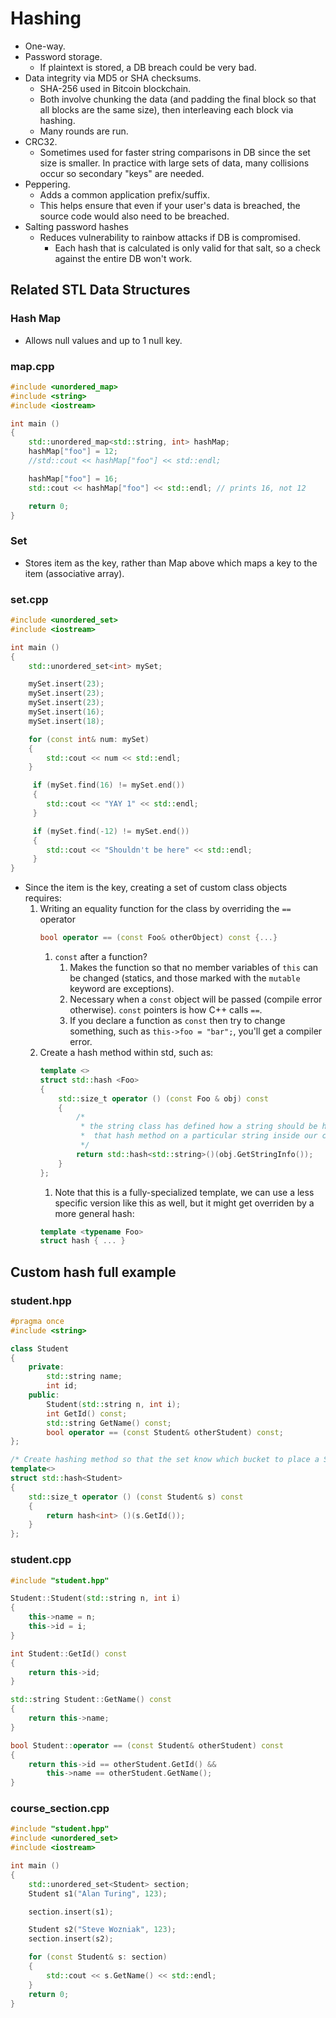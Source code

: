 # Hashing
* One-way.
* Password storage.
	* If plaintext is stored, a DB breach could be very bad.
* Data integrity via MD5 or SHA checksums.
	* SHA-256 used in Bitcoin blockchain.
	* Both involve chunking the data (and padding the final block so that all blocks are the same size), then interleaving each block via hashing.
	* Many rounds are run.
* CRC32.
	* Sometimes used for faster string comparisons in DB since the set size is smaller.
	In practice with large sets of data, many collisions occur so secondary "keys" are needed.
* Peppering.
	* Adds a common application prefix/suffix.
	* This helps ensure that even if your user's data is breached, the source code would also need to be breached.
* Salting password hashes
	* Reduces vulnerability to rainbow attacks if DB is compromised.
		* Each hash that is calculated is only valid for that salt, so a check against the entire DB won't work.

## Related STL Data Structures

### Hash Map
* Allows null values and up to 1 null key.

### map.cpp
```cpp
#include <unordered_map>
#include <string>
#include <iostream>

int main ()
{
	std::unordered_map<std::string, int> hashMap;
	hashMap["foo"] = 12;
	//std::cout << hashMap["foo"] << std::endl;

	hashMap["foo"] = 16;
	std::cout << hashMap["foo"] << std::endl; // prints 16, not 12

	return 0;
}
```

### Set
* Stores item as the key, rather than Map above which maps a key to the item (associative array).
### set.cpp
```cpp
#include <unordered_set>
#include <iostream>

int main ()
{
	std::unordered_set<int> mySet;

	mySet.insert(23);
	mySet.insert(23);
	mySet.insert(23);
	mySet.insert(16);
	mySet.insert(18);

	for (const int& num: mySet)
	{
		std::cout << num << std::endl;
	}

	 if (mySet.find(16) != mySet.end())
	 {
		std::cout << "YAY 1" << std::endl;
	 }

	 if (mySet.find(-12) != mySet.end())
	 {
		std::cout << "Shouldn't be here" << std::endl;
	 }
}
```
* Since the item is the key, creating a set of custom class objects requires:
	1. Writing an equality function for the class by overriding the `==` operator
		```cpp
		bool operator == (const Foo& otherObject) const {...}
		```
		1. `const` after a function?
			1. Makes the function so that no member variables of `this` can be changed (statics, and those marked with the `mutable` keyword are exceptions).
			1. Necessary when a `const` object will be passed (compile error otherwise).
			`const` pointers is how C++ calls `==`.
			1. If you declare a function as `const` then try to change something, such as `this->foo = "bar";`, you'll get a compiler error.
	1. Create a hash method within std, such as:
		```cpp
		template <>
		struct std::hash <Foo>
		{
			std::size_t operator () (const Foo & obj) const
			{
				/*
				 * the string class has defined how a string should be hashed, we'll just use
				 *  that hash method on a particular string inside our custom class
				 */
				return std::hash<std::string>()(obj.GetStringInfo());
			}
		};
		```
		1. Note that this is a fully-specialized template, we can use a less specific version like this as well, but it might get overriden by a more general hash:
		```cpp
		template <typename Foo>
		struct hash { ... }
		```

## Custom hash full example

### student.hpp
```cpp
#pragma once
#include <string>

class Student
{
	private:
		std::string name;
		int id;
	public:
		Student(std::string n, int i);
		int GetId() const;
		std::string GetName() const;
		bool operator == (const Student& otherStudent) const;
};

/* Create hashing method so that the set know which bucket to place a Student in */
template<>
struct std::hash<Student>
{
	std::size_t operator () (const Student& s) const
	{
		return hash<int> ()(s.GetId());
	}
};
```

### student.cpp
```cpp
#include "student.hpp"

Student::Student(std::string n, int i)
{
	this->name = n;
	this->id = i;
}

int Student::GetId() const
{
	return this->id;
}

std::string Student::GetName() const
{
	return this->name;
}

bool Student::operator == (const Student& otherStudent) const
{
	return this->id == otherStudent.GetId() &&
		this->name == otherStudent.GetName();
}
```

### course_section.cpp
```cpp
#include "student.hpp"
#include <unordered_set>
#include <iostream>

int main ()
{
	std::unordered_set<Student> section;
	Student s1("Alan Turing", 123);

	section.insert(s1);

	Student s2("Steve Wozniak", 123);
	section.insert(s2);

	for (const Student& s: section)
	{
		std::cout << s.GetName() << std::endl;
	}
	return 0;
}
```
